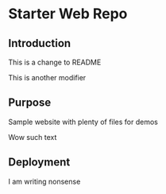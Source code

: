 # Starter Web Repo

## Introduction

This is a change to README

This is another modifier

## Purpose

Sample website with plenty of files for demos

Wow such text

## Deployment

I am writing nonsense
